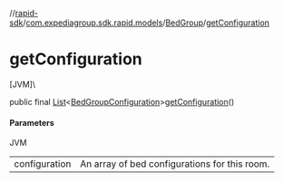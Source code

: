 //[rapid-sdk](../../../index.md)/[com.expediagroup.sdk.rapid.models](../index.md)/[BedGroup](index.md)/[getConfiguration](get-configuration.md)

# getConfiguration

[JVM]\

public final [List](https://docs.oracle.com/javase/8/docs/api/java/util/List.html)&lt;[BedGroupConfiguration](../-bed-group-configuration/index.md)&gt;[getConfiguration](get-configuration.md)()

#### Parameters

JVM

| | |
|---|---|
| configuration | An array of bed configurations for this room. |
